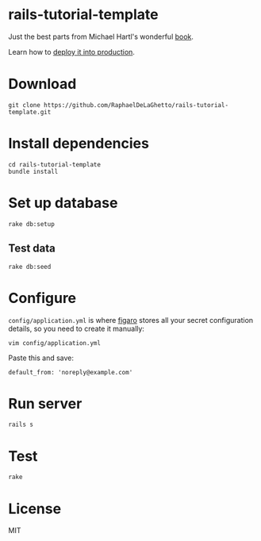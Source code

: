 # rails-tutorial-template

Just the best parts from Michael Hartl's wonderful [book](https://www.railstutorial.org/book).

Learn how to [deploy it into production](http://www.libertyseeds.ca/2015/03/31/Deploying-the-Rails-Tutorial-Sample-App/).

# Download

```
git clone https://github.com/RaphaelDeLaGhetto/rails-tutorial-template.git
```

# Install dependencies

```
cd rails-tutorial-template
bundle install
```

# Set up database

```
rake db:setup
```

## Test data

```
rake db:seed
```

# Configure

`config/application.yml` is where [figaro](https://github.com/laserlemon/figaro) stores all your secret configuration details, so you need to create it manually:

```
vim config/application.yml
```

Paste this and save:

```
default_from: 'noreply@example.com'
```

# Run server

```
rails s
```

# Test

```
rake
```

# License

MIT
